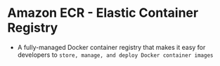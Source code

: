 # Amazon ECR - Elastic Container Registry

- A fully-managed Docker container registry that makes it easy for developers to `store, manage, and deploy Docker container images`
